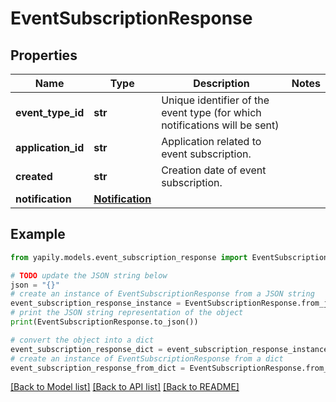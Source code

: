# EventSubscriptionResponse


## Properties

Name | Type | Description | Notes
------------ | ------------- | ------------- | -------------
**event_type_id** | **str** | Unique identifier of the event type (for which notifications will be sent) | 
**application_id** | **str** | Application related to event subscription. | 
**created** | **str** | Creation date of event subscription. | 
**notification** | [**Notification**](Notification.md) |  | 

## Example

```python
from yapily.models.event_subscription_response import EventSubscriptionResponse

# TODO update the JSON string below
json = "{}"
# create an instance of EventSubscriptionResponse from a JSON string
event_subscription_response_instance = EventSubscriptionResponse.from_json(json)
# print the JSON string representation of the object
print(EventSubscriptionResponse.to_json())

# convert the object into a dict
event_subscription_response_dict = event_subscription_response_instance.to_dict()
# create an instance of EventSubscriptionResponse from a dict
event_subscription_response_from_dict = EventSubscriptionResponse.from_dict(event_subscription_response_dict)
```
[[Back to Model list]](../README.md#documentation-for-models) [[Back to API list]](../README.md#documentation-for-api-endpoints) [[Back to README]](../README.md)



